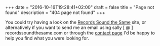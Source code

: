 +++
date = "2016-10-16T19:28:41+02:00"
draft = false
title = "Page not found"
description = "404 page not found"
+++

You could try having a look on the [Records Sound the Same](https://recordssoundthesame.com) site, or alternatively if you want to send me an email using sally [ @ ] recordssoundthesame.com or through the [contact page](/contact) I'd be happy to help you find what you were looking for.
